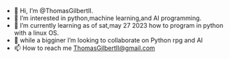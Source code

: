 - 👋 Hi, I’m @ThomasGilbertII.
- 👀 I’m interested in python,machine learning,and AI programming. 
- 🌱 I’m currently learning as of sat,may 27 2023 how to program in python with a linux OS.
- 💞️ while a bigginer I’m looking to collaborate on Python rpg and AI
- 📫 How to reach me ThomasGilbertII@gmail.com

<!---
ThomasGilbertII/ThomasGilbertII is a ✨ special ✨ repository because its `README.md` (this file) appears on your GitHub profile.
You can click the Preview link to take a look at your changes.
--->
